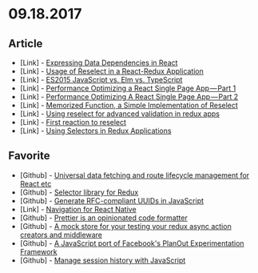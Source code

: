 # 09.18.2017

## Article

- \[Link\] - [Expressing Data Dependencies in React](https://medium.com/@dbow1234/expressing-data-dependencies-in-react-43a2004e04bc)
- \[Link\] - [Usage of Reselect in a React-Redux Application](https://hackernoon.com/usage-of-reselect-in-a-react-redux-application-fcdca05cc00d)
- \[Link\] - [ES2015 JavaScript vs. Elm vs. TypeScript](https://medium.com/front-end-hacking/es2015-vs-elm-vs-typescript-a88dbc5d14d9)
- \[Link\] - [Performance Optimizing a React Single Page App — Part 1](https://medium.com/front-end-hacking/performance-optimizing-a-react-single-page-app-a68985fa72cc)
- \[Link\] - [Performance Optimizing A React Single Page App — Part 2](https://medium.com/front-end-hacking/performance-optimizing-a-react-single-page-app-part-2-92a0f0c83202)
- \[Link\] - [Memorized Function, a Simple Implementation of Reselect](https://codeburst.io/memorized-function-a-simple-implementation-of-reselect-5454f1a1523c)
- \[Link\] - [Using reselect for advanced validation in redux apps](https://medium.com/@roman.damborsky/using-reselect-for-advanced-validation-in-redux-apps-60a686fde088)
- \[Link\] - [First reaction to reselect](https://medium.com/@jonathanmv/first-reaction-to-reselect-a6698e0c37d5)
- \[Link\] - [Using Selectors in Redux Applications](https://medium.com/@josephrstraub/using-selectors-in-redux-applications-ac6221fc075e)


## Favorite

- \[Github\] - [Universal data fetching and route lifecycle management for React etc](https://github.com/markdalgleish/redial)
- \[Github\] - [Selector library for Redux](https://github.com/reactjs/reselect)
- \[Github\] - [Generate RFC-compliant UUIDs in JavaScript](https://github.com/kelektiv/node-uuid)
- \[Link\] - [Navigation for React Native](https://reactnavigation.org/)
- \[Github\] - [Prettier is an opinionated code formatter](https://github.com/prettier/prettier)
- \[Github\] - [A mock store for your testing your redux async action creators and middleware](https://github.com/arnaudbenard/redux-mock-store)
- \[Github\] - [A JavaScript port of Facebook's PlanOut Experimentation Framework](https://github.com/HubSpot/PlanOut.js)
- \[Github\] - [Manage session history with JavaScript](https://github.com/ReactTraining/history)
